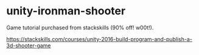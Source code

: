 # unity-ironman-shooter

Game tutorial purchased from stackskills (90% off!  w00t!).

https://stackskills.com/courses/unity-2016-build-program-and-publish-a-3d-shooter-game
